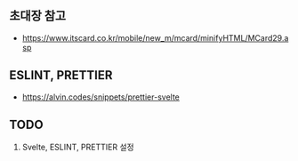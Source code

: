 ## 초대장 참고

- <https://www.itscard.co.kr/mobile/new_m/mcard/minifyHTML/MCard29.asp>

## ESLINT, PRETTIER

- <https://alvin.codes/snippets/prettier-svelte>

## TODO

1. Svelte, ESLINT, PRETTIER 설정
